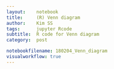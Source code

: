 ```yaml
---
layout:    notebook
title:     (R) Venn diagram
author:    Kim SS
tags: 	   jupyter Rcode
subtitle:  R code for Venn diagram
category:  post

notebookfilename: 180204_Venn_diagram
visualworkflow: true
---
```

